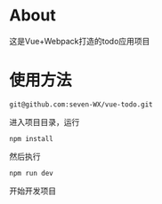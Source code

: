 # About
这是Vue+Webpack打造的todo应用项目

# 使用方法
```
git@github.com:seven-WX/vue-todo.git
```
进入项目目录，运行
```
npm install
```
然后执行
```
npm run dev
```
开始开发项目

